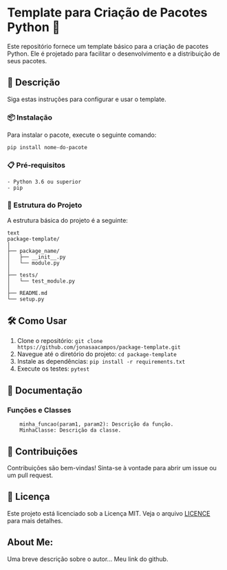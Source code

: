 # Template para Criação de Pacotes Python 🐍

Este repositório fornece um template básico para a criação de pacotes Python. Ele é projetado para facilitar o desenvolvimento e a distribuição de seus pacotes.

## 🚀 Descrição
Siga estas instruções para configurar e usar o template.

### 📦 Instalação
Para instalar o pacote, execute o seguinte comando:

`pip install nome-do-pacote`

### 📋 Pré-requisitos

    - Python 3.6 ou superior
    - pip

### 🔧 Estrutura do Projeto

A estrutura básica do projeto é a seguinte:

```
text
package-template/
│
├── package_name/
│   ├── __init__.py
│   └── module.py
│
├── tests/
│   └── test_module.py
│
├── README.md
└── setup.py
```

## 🛠️ Como Usar

1. Clone o repositório: `git clone https://github.com/jonasaacampos/package-template.git`
2. Navegue até o diretório do projeto: `cd package-template`
3. Instale as dependências: `pip install -r requirements.txt`
4. Execute os testes: `pytest`

## 📜 Documentação

### Funções e Classes

```
    minha_funcao(param1, param2): Descrição da função.
    MinhaClasse: Descrição da classe.
```

## 🤝 Contribuições
Contribuições são bem-vindas! Sinta-se à vontade para abrir um issue ou um pull request.

## 📄 Licença
Este projeto está licenciado sob a Licença MIT. Veja o arquivo [LICENCE](LICENCE.md) para mais detalhes.

 ## About Me:
 Uma breve descrição sobre o autor...
 Meu link do github.

